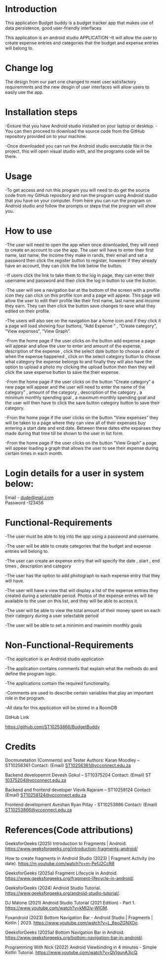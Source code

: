 Introduction  
============
This application Budget buddy is a budget tracker app that makes use of data persistence, good user-friendly interfaces 

This application is an android studio APPLICATION –It will allow the user to create expense entries and categories that the budget and expense entries will belong to. 


Change log 
===========
The design from our part one changed to meet user satisfactory requiremmnts and the new desgin of user interfaces will allow users to easily use the app.

Installation steps 
===================
-Ensure that you have Android studio installed on your laptop or desktop. -You can then proceed to download the source code from the GitHub repository provided on to your machine.  

-Once downloaded you can run the Android studio executable file in the project, this will open visual studio with, and the programs code will be there. 



Usage 
============
-To get access and run this program you will need to do get the source code from my GitHub repository and run the program using Android studio that you have on your computer.
From here you can run the program on Android studio and follow the prompts or steps that the program will show you. 

How to use  
=============
-The user will need to open the app when once downloaded, they will need to create an account to use the app. The user will have to enter their first name, last name, the income they make in rands, 
their email and set a password then click the register button to register, however if they already have an account, they can click the link below the button. 

-If users click the link to take them to the log in page, they can enter their username and password and then click the log in button to use the button. 

-The user will see a navigation bar at the bottom of the screen with a profile icon they can click on this profile icon and a page will appear. 
This page will allow the user to edit their profile like their first name, last name and income they earn. They can then click the button save changes to save what they edited on their profile.  	    	 

-The users will also see on the navigation bar a home icon and if they click it a page will load showing four buttons, “Add Expense ” , “Create category", "View expenses", "View Graph”. 

-From the home page if the user clicks on the button add expense a page will appear and allow the user to enter and amount of the expense, description of the expense , click the select date button to choose a date of when the expense happened ,
click on the select category button to choose what category the expense belongs to and finally they will also have the option to upload a photo my clicking the upload button then then they will click the save expense button to save the their expense. 

-From the home page if the user clicks on the button “Create category” a new page will appear and the user will need to enter the name of the category” ,
amount of the category , description of the category , a minimum monthly spending goal , a maximum monthly spending goal and the user will then have to click the save button category button to save their category. 

 
-From the home page if the user clicks on the button “View expenses”
they will be taken to a page where they  can view all of their expenses buy entering a start date and end date.
Between these dates ethe expanses they made during that time till be shown to the user in list form. 

 
-From the home page if the user clicks on the button “View Graph” a page will appear loading a graph that allows the user to see their expense during certain times in each month.  
 

Login details for a user in system below: 
============
Email - dude@mail.com  
Password -123456 


Functional-Requirements 
============
-The user must be able to log into the app using a password and username. 

-The user will be able to create categories that the budget and expense entries will belong to. 

-The user can create an expense entry that will specify the date , start , end times , description and category  

-The user has the option to add photograph to each expense entry that they will have. 

-The user will have a view that will display a list of the expense entries they created during a selectable period.
Photos of the expense entries will be available to the user on this list, and they will be able to access it. 

-The user will be able to view the total amount of their money spent on each their category during a user selectable period  

-The user will be able to set a minimim and maximim monthly goals


Non-Functional-Requirements 
============
-The application is an Android studio application 

-The application contains comments that explain what the methods do and define the program logic. 

-The applications contain the required functionality. 

-Comments are used to describe certain variables that play an important role in the program. 

-All data for this application will be stored in a RoomDB 

 

GitHub Link 

https://github.com/ST10253866/BudgetBuddy 

 

Credits 
=========
Docmunetation (Comments) and Tester 
Authors: Karan Moodley – ST10256361 
Contact: (Email) ST10256361@vcconnect.edu.za 

Backend developemnt 
Devesh Gokul – ST10375204 
Contact: (Email) ST	10375204@vcconnect.edu.za 

Backend and frontend developer 
Vievik Rajaram – ST10258124 
Contact: (Email) ST10258124@vcconnect.edu.za 

Frontend development 
Aveshan Ryan Pillay - ST10253866 
Contact: (Email) ST10253866@vcconnect.edu.za 

 

References(Code attributions) 
=================================
GeeksforGeeks (2025) Introduction to Fragments | Android. https://www.geeksforgeeks.org/introduction-fragments-android/ 

How to create fragments in Android Studio (2023) | Fragment Activity (no date). https://m.youtube.com/watch?v=m-PefJ2CcR8  

GeeksforGeeks (2025a) Fragment Lifecycle in Android. https://www.geeksforgeeks.org/fragment-lifecycle-in-android/. 

GeeksforGeeks (2024) Android Studio Tutorial. https://www.geeksforgeeks.org/android-studio-tutorial/. 

DJ Malone (2021) Android Studio Tutorial (2021 Edition) - Part 1. https://www.youtube.com/watch?v=kMI2jy-WlGM. 

Foxandroid (2023) Bottom Navigation Bar - Android Studio | Fragments | Kotlin | 2023. https://www.youtube.com/watch?v=L_6poZGNXOo. 

GeeksforGeeks (2025a) Bottom Navigation Bar in Android. https://www.geeksforgeeks.org/bottom-navigation-bar-in-android/. 

Programming With Nick (2022) Android Viewbinding in 4 minutes - Simple Kotlin Tutorial. https://www.youtube.com/watch?v=QVIgunA3jcQ. 

 

 
